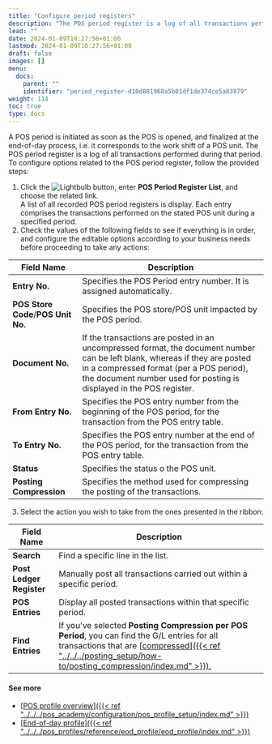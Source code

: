 ```yaml
---
title: "Configure period registers"
description: "The POS period register is a log of all transactions performed during the work shift."
lead: ""
date: 2024-01-09T10:27:56+01:00
lastmod: 2024-01-09T10:27:56+01:00
draft: false
images: []
menu:
  docs:
    parent: ""
    identifier: "period_register-d10d881968a5b01df1de374ce5a83879"
weight: 114
toc: true
type: docs
---
```


A POS period is initiated as soon as the POS is opened, and finalized at the end-of-day process, i.e. it corresponds to the work shift of a POS unit. The POS period register is a log of all transactions performed during that period. To configure options related to the POS period register, follow the provided steps:

1. Click the ![Lightbulb](Lightbulb_icon.PNG) button, enter **POS Period Register List**, and choose the related link.     
   A list of all recorded POS period registers is display. Each entry comprises the transactions performed on the stated POS unit during a specified period.
2. Check the values of the following fields to see if everything is in order, and configure the editable options according to your business needs before proceeding to take any actions:      
   
| Field Name      | Description |
| ----------- | ----------- |
| **Entry No.** | Specifies the POS Period entry number. It is assigned automatically. |
| **POS Store Code**/**POS Unit No.** | Specifies the POS store/POS unit impacted by the POS period. |
| **Document No.** | If the transactions are posted in an uncompressed format, the document number can be left blank, whereas if they are posted in a compressed format (per a POS period), the document number used for posting is displayed in the POS register. |
| **From Entry No.** | Specifies the POS entry number from the beginning of the POS period, for the transaction from the POS entry table. |
| **To Entry No.** | Specifies the POS entry number at the end of the POS period, for the transaction from the POS entry table. |
| **Status** | Specifies the status o the POS unit. | 
| **Posting Compression** | Specifies the method used for compressing the posting of the transactions. |

3. Select the action you wish to take from the ones presented in the ribbon: 

| Field Name      | Description |
| ----------- | ----------- |
| **Search** | Find a specific line in the list. |
| **Post Ledger Register** | Manually post all transactions carried out within a specific period. |
| **POS Entries** | Display all posted transactions within that specific period. |
| **Find Entries** | If you've selected **Posting Compression per POS Period**, you can find the G/L entries for all transactions that are [<ins>compressed<ins>]({{< ref "../../../posting_setup/how-to/posting_compression/index.md" >}}). | 

#### See more

- [<ins>POS profile overview<ins>]({{< ref "../../../pos_academy/configuration/pos_profile_setup/index.md" >}})
- [<ins>End-of-day profile<ins>]({{< ref "../../../pos_profiles/reference/eod_profile/eod_profile/index.md" >}})
